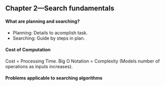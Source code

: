 ## Chapter 2—Search fundamentals <br />

#### What are planning and searching?
- Planning: Details to acomplish task.
- Searching: Guide by steps in plan.

#### Cost of Computation
Cost = Processing Time.
Big O Notation = Complexity (Models number of operations as inputs increases).

#### Problems applicable to searching algorithms
